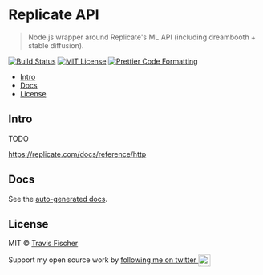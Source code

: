# Replicate API <!-- omit in toc -->

> Node.js wrapper around Replicate's ML API (including dreambooth + stable diffusion).

[![Build Status](https://github.com/transitive-bullshit/replicate-api/actions/workflows/test.yml/badge.svg)](https://github.com/transitive-bullshit/replicate-api/actions/workflows/test.yml) [![MIT License](https://img.shields.io/badge/license-MIT-blue)](https://github.com/transitive-bullshit/replicate-api/blob/main/license) [![Prettier Code Formatting](https://img.shields.io/badge/code_style-prettier-brightgreen.svg)](https://prettier.io)

- [Intro](#intro)
- [Docs](#docs)
- [License](#license)

## Intro

TODO

https://replicate.com/docs/reference/http

## Docs

See the [auto-generated docs](./docs/modules.md).

## License

MIT © [Travis Fischer](https://transitivebullsh.it)

Support my open source work by <a href="https://twitter.com/transitive_bs">following me on twitter <img src="https://storage.googleapis.com/saasify-assets/twitter-logo.svg" alt="twitter" height="24px" align="center"></a>
